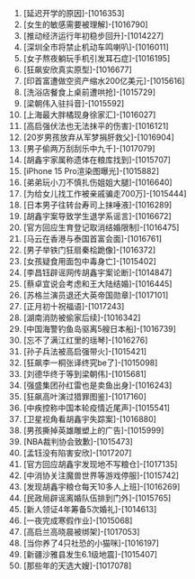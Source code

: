 
1. [延迟开学的原因]-[1016353]
1. [女生的敏感需要被理解]-[1016790]
1. [推动经济运行年初稳步回升]-[1014227]
1. [深圳全市将禁止机动车鸣喇叭]-[1016011]
1. [女子熬夜躺玩手机引发耳石症]-[1016195]
1. [狂飙安欣真实原型]-[1016677]
1. [印首富遭做空资产缩水200亿美元]-[1015616]
1. [洗浴店餐食上桌前遭哄抢]-[1015729]
1. [梁朝伟入驻抖音]-[1015592]
1. [上海最大胖橘现身徐家汇]-[1016027]
1. [高启强伏法也无法抹平的伤害]-[1016121]
1. [20岁男孩放弃从军梦捐肝救父]-[1016904]
1. [男子偷两万刮刮乐中九千]-[1017079]
1. [胡鑫宇家属称遗体在粮库找到]-[1015707]
1. [iPhone 15 Pro渲染图曝光]-[1015882]
1. [弟弟玩小刀不慎扎伤姐姐大腿]-[1016640]
1. [为给女儿找工作被亲戚骗走700万]-[1015444]
1. [日本男子往转台寿司上抹唾液]-[1016289]
1. [胡鑫宇案导致学生退学系谣言]-[1016672]
1. [官方回应生育登记取消结婚限制]-[1016475]
1. [马云在香港与泰国首富会面]-[1016761]
1. [男子举铁门狂扇秦桧跪像]-[1016372]
1. [女孩疑食用面包中毒身亡]-[1015402]
1. [李昌钰辟谣网传胡鑫宇案论断]-[1014847]
1. [蔡卓宜说会考虑和王大陆结婚]-[1016445]
1. [苏格兰演员退还大英帝国勋章]-[1017101]
1. [正月初十祝福语]-[1017243]
1. [湖南消防被偷家后续]-[1016342]
1. [中国海警钓鱼岛驱离5艘日本船]-[1016739]
1. [忘不了满江红里的瑶琴]-[1016276]
1. [孙子兵法被高启强带火]-[1015421]
1. [狂飙李一桐张译终究be了]-[1015098]
1. [刘德华终于等到梁朝伟]-[1015681]
1. [强盛集团孙红雷也是卖鱼出身]-[1016243]
1. [狂飙高叶演过猎罪图鉴]-[1017160]
1. [中疾控称中国本轮疫情近尾声]-[1015541]
1. [卫星视角看胡鑫宇失踪案]-[1016880]
1. [男孩撕掉英雄雕塑上的广告]-[1015999]
1. [NBA裁判协会致歉]-[1015473]
1. [孟钰没有陷害安欣]-[1017207]
1. [官方回应胡鑫宇发现地不写粮仓]-[1017135]
1. [中消协关注魔兽世界等游戏停服]-[1015742]
1. [发现胡鑫宇粮仓每天10多人上班]-[1016269]
1. [民政局辟谣离婚队伍排到门外]-[1015765]
1. [新人领证4年筹备5次婚礼]-[1014613]
1. [一夜完成寒假作业]-[1015068]
1. [高启兰高晓晨被绑架]-[1017053]
1. [当你养了4只社恐的小猫咪]-[1016197]
1. [新疆沙雅县发生6.1级地震]-[1015407]
1. [那些年的天选大嫂]-[1017078]